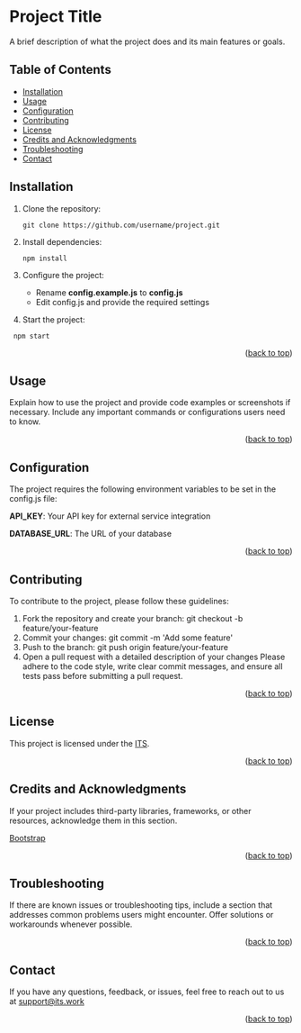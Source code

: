 <a name="readme-top"></a>

# Project Title
A brief description of what the project does and its main features or goals.

## Table of Contents
- [Installation](#installation)
- [Usage](#usage)
- [Configuration](#configuration)
- [Contributing](#contributing)
- [License](#license)
- [Credits and Acknowledgments](#credits)
- [Troubleshooting](#troubleshooting)
- [Contact](#contact)

## Installation
1. Clone the repository:

   ```shell
   git clone https://github.com/username/project.git
   ```
2. Install dependencies:
   ```shell
   npm install
   ```
3. Configure the project:
   * Rename <strong>config.example.js</strong> to <strong>config.js</strong>
   * Edit config.js and provide the required settings
4. Start the project:
  ```shell
   npm start
   ```
<p align="right">(<a href="#readme-top">back to top</a>)</p>

## Usage
Explain how to use the project and provide code examples or screenshots if necessary. Include any important commands or configurations users need to know.
<p align="right">(<a href="#readme-top">back to top</a>)</p>

## Configuration
The project requires the following environment variables to be set in the config.js file:

<strong>API_KEY</strong>: Your API key for external service integration

<strong>DATABASE_URL</strong>: The URL of your database
<p align="right">(<a href="#readme-top">back to top</a>)</p>

## Contributing
To contribute to the project, please follow these guidelines:

1. Fork the repository and create your branch: git checkout -b feature/your-feature
2. Commit your changes: git commit -m 'Add some feature'
3. Push to the branch: git push origin feature/your-feature
4. Open a pull request with a detailed description of your changes
Please adhere to the code style, write clear commit messages, and ensure all tests pass before submitting a pull request.
<p align="right">(<a href="#readme-top">back to top</a>)</p>

## License
This project is licensed under the [ITS](https://its.cr/).
<p align="right">(<a href="#readme-top">back to top</a>)</p>

## Credits and Acknowledgments
If your project includes third-party libraries, frameworks, or other resources, acknowledge them in this section. 

[Bootstrap](https://getbootstrap.com/)
<p align="right">(<a href="#readme-top">back to top</a>)</p>

## Troubleshooting
If there are known issues or troubleshooting tips, include a section that addresses common problems users might encounter. Offer solutions or workarounds whenever possible.
<p align="right">(<a href="#readme-top">back to top</a>)</p>

## Contact
If you have any questions, feedback, or issues, feel free to reach out to us at support@its.work
<p align="right">(<a href="#readme-top">back to top</a>)</p>
